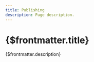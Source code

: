 ```yaml
---
title: Publishing
description: Page description.
---
```


# {$frontmatter.title}

{$frontmatter.description}
